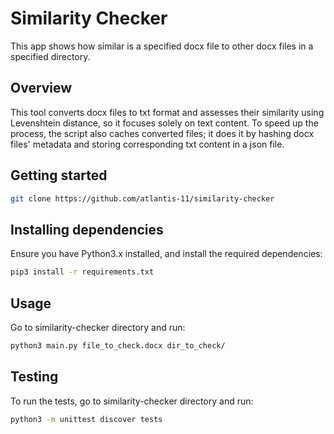 # Similarity Checker

This app shows how similar is a specified docx file to other docx files in a specified directory.

## Overview

This tool converts docx files to txt format and assesses their similarity using Levenshtein distance, so it focuses solely on text content.
To speed up the process, the script also caches converted files; it does it by hashing docx files' metadata and storing corresponding txt content in a json file.

## Getting started

```bash
git clone https://github.com/atlantis-11/similarity-checker
```

## Installing dependencies

Ensure you have Python3.x installed, and install the required dependencies:
```bash
pip3 install -r requirements.txt
```

## Usage

Go to similarity-checker directory and run:
```bash
python3 main.py file_to_check.docx dir_to_check/
```

## Testing

To run the tests, go to similarity-checker directory and run:

```bash
python3 -m unittest discover tests
```
